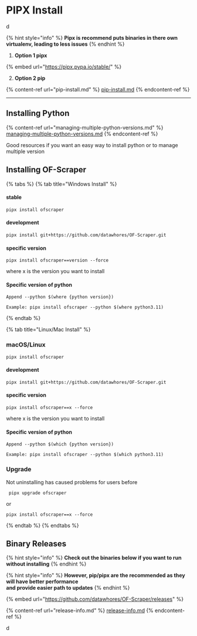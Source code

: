 # PIPX Install

d

{% hint style="info" %}
**Pipx is recommend puts binaries in there own virtualenv, leading to less issues**
{% endhint %}

1. **Option 1 pipx**&#x20;

{% embed url="https://pipx.pypa.io/stable/" %}

2. **Option 2 pip**

{% content-ref url="pip-install.md" %}
[pip-install.md](pip-install.md)
{% endcontent-ref %}

***



## Installing Python

{% content-ref url="managing-multiple-python-versions.md" %}
[managing-multiple-python-versions.md](managing-multiple-python-versions.md)
{% endcontent-ref %}

Good resources if you want an easy way to install python or to manage multiple version

## Installing OF-Scraper



{% tabs %}
{% tab title="Windows Install" %}
#### stable

```
pipx install ofscraper
```

#### development

```
pipx install git+https://github.com/datawhores/OF-Scraper.git 
```

#### specific version

```
pipx install ofscraper==version --force
```

where x is the version you want to install

#### Specific version of python

```
Append --python $(where {python version})
```

```
Example: pipx install ofscraper --python $(where python3.11)
```
{% endtab %}

{% tab title="Linux/Mac Install" %}


### macOS/Linux

```
pipx install ofscraper
```

#### development



```
pipx install git+https://github.com/datawhores/OF-Scraper.git 
```

#### specific version

```
pipx install ofscraper==x --force
```

where x is the version you want to install

#### Specific version of python



```
Append --python $(which {python version})
```

```
Example: pipx install ofscraper --python $(which python3.11)
```

### Upgrade

Not uninstalling has caused problems for users before

```
 pipx upgrade ofscraper
```

or

```
pipx install ofscraper==x --force
```
{% endtab %}
{% endtabs %}

###

## Binary Releases

{% hint style="info" %}
**Check out the binaries below if you want to run without installing**
{% endhint %}

{% hint style="info" %}
**However, pip/pipx are the recommended as they will have better performance**\
**and provide easier path to updates**
{% endhint %}

{% embed url="https://github.com/datawhores/OF-Scraper/releases" %}

{% content-ref url="release-info.md" %}
[release-info.md](release-info.md)
{% endcontent-ref %}

d
